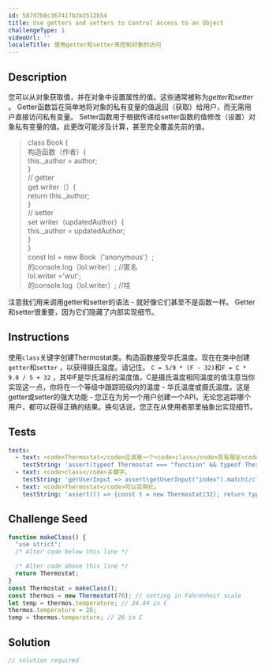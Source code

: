 ```yaml
---
id: 587d7b8c367417b2b2512b54
title: Use getters and setters to Control Access to an Object
challengeType: 1
videoUrl: ''
localeTitle: 使用getter和setter来控制对象的访问
---
```


## Description
<section id="description">您可以从对象获取值，并在对象中设置属性的值。这些通常被称为<dfn>getter</dfn>和<dfn>setter</dfn> 。 Getter函数旨在简单地将对象的私有变量的值返回（获取）给用户，而无需用户直接访问私有变量。 Setter函数用于根据传递给setter函数的值修改（设置）对象私有变量的值。此更改可能涉及计算，甚至完全覆盖先前的值。 <blockquote> class Book { <br>构造函数（作者）{ <br> this._author = author; <br> } <br> // getter <br> get writer（）{ <br> return this._author; <br> } <br> // setter <br> set writer（updatedAuthor）{ <br> this._author = updatedAuthor; <br> } <br> } <br> const lol = new Book（&#39;anonymous&#39;）; <br>的console.log（lol.writer）; //匿名<br> lol.writer =&#39;wut&#39;; <br>的console.log（lol.writer）; //哇</blockquote>注意我们用来调用getter和setter的语法 - 就好像它们甚至不是函数一样。 Getter和setter很重要，因为它们隐藏了内部实现细节。 </section>

## Instructions
<section id="instructions">使用<code>class</code>关键字创建Thermostat类。构造函数接受华氏温度。现在在类中创建<code>getter</code>和<code>setter</code> ，以获得摄氏温度。请记住， <code>C = 5/9 * (F - 32)</code>和<code>F = C * 9.0 / 5 + 32</code> ，其中F是华氏温标的温度值，C是摄氏温度相同温度的值注意当你实现这一点，你将在一个等级中跟踪班级内的温度 - 华氏温度或摄氏温度。这是getter或setter的强大功能 - 您正在为另一个用户创建一个API，无论您追踪哪个用户，都可以获得正确的结果。换句话说，您正在从使用者那里抽象出实现细节。 </section>

## Tests
<section id='tests'>

```yml
tests:
  - text: <code>Thermostat</code>应该是一个<code>class</code>具有限定<code>constructor</code>方法。
    testString: 'assert(typeof Thermostat === "function" && typeof Thermostat.constructor === "function","<code>Thermostat</code> should be a <code>class</code> with a defined <code>constructor</code> method.");'
  - text: <code>class</code>关键字。
    testString: 'getUserInput => assert(getUserInput("index").match(/class/g),"<code>class</code> keyword was used.");'
  - text: <code>Thermostat</code>可以实例化。
    testString: 'assert(() => {const t = new Thermostat(32); return typeof t === "object" && t.temperature === 0;}, "<code>Thermostat</code> can be instantiated.");'

```

</section>

## Challenge Seed
<section id='challengeSeed'>

<div id='js-seed'>

```js
function makeClass() {
  "use strict";
  /* Alter code below this line */

  /* Alter code above this line */
  return Thermostat;
}
const Thermostat = makeClass();
const thermos = new Thermostat(76); // setting in Fahrenheit scale
let temp = thermos.temperature; // 24.44 in C
thermos.temperature = 26;
temp = thermos.temperature; // 26 in C

```

</div>



</section>

## Solution
<section id='solution'>

```js
// solution required
```
</section>

